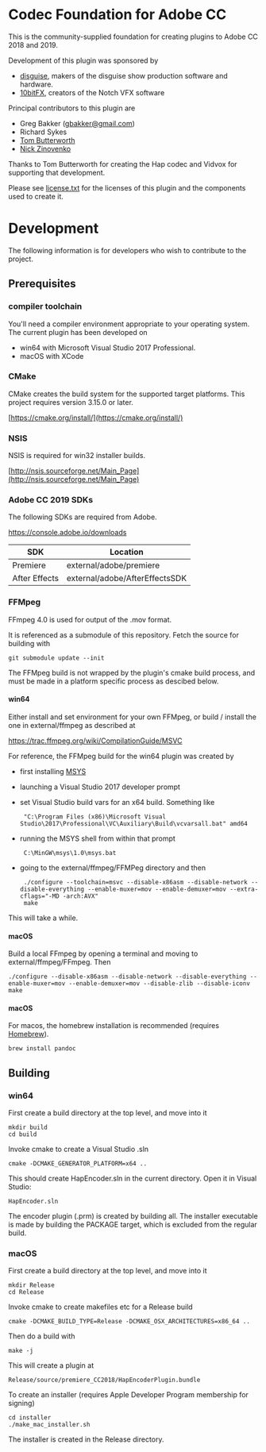 # Codec Foundation for Adobe CC

This is the community-supplied foundation for creating plugins to Adobe CC 2018 and 2019.

Development of this plugin was sponsored by
 - [disguise](http://disguise.one), makers of the disguise show production software and hardware.
 - [10bitFX](http://notch.one), creators of the Notch VFX software

Principal contributors to this plugin are

-  Greg Bakker (gbakker@gmail.com)
-  Richard Sykes
-  [Tom Butterworth](http://kriss.cx/tom)
-  [Nick Zinovenko](https://github.com/exscriber)

Thanks to Tom Butterworth for creating the Hap codec and Vidvox for supporting that development.

Please see [license.txt](license.txt) for the licenses of this plugin and the components used to create it.

# Development

The following information is for developers who wish to contribute to the project.

## Prerequisites

### compiler toolchain

You'll need a compiler environment appropriate to your operating system. The current plugin has been developed on

-  win64 with Microsoft Visual Studio 2017 Professional.
-  macOS with XCode

### CMake

CMake creates the build system for the supported target platforms. This project requires version 3.15.0 or later.

[https://cmake.org/install/](https://cmake.org/install/)

### NSIS

NSIS is required for win32 installer builds.

[http://nsis.sourceforge.net/Main_Page](http://nsis.sourceforge.net/Main_Page)

### Adobe CC 2019 SDKs

The following SDKs are required from Adobe.

<https://console.adobe.io/downloads>

| SDK           | Location                       |
|---------------|--------------------------------|
| Premiere      | external/adobe/premiere        |
| After Effects | external/adobe/AfterEffectsSDK |

### FFMpeg

FFmpeg 4.0 is used for output of the .mov format.

It is referenced as a submodule of this repository. Fetch the source for building with

    git submodule update --init

The FFMpeg build is not wrapped by the plugin's cmake build process, and must be made in a platform specific process as descibed below.

#### win64

Either install and set environment for your own FFMpeg, or build / install the one in external/ffmpeg as described at

<https://trac.ffmpeg.org/wiki/CompilationGuide/MSVC>

For reference, the FFMpeg build for the win64 plugin was created by

-  first installing [MSYS](http://www.mingw.org/wiki/msys)

-  launching a Visual Studio 2017 developer prompt
-  set Visual Studio build vars for an x64 build. Something like

        "C:\Program Files (x86)\Microsoft Visual Studio\2017\Professional\VC\Auxiliary\Build\vcvarsall.bat" amd64

-  running the MSYS shell from within that prompt

        C:\MinGW\msys\1.0\msys.bat
 
-  going to the external/ffmpeg/FFMPeg directory and then

        ./configure --toolchain=msvc --disable-x86asm --disable-network --disable-everything --enable-muxer=mov --enable-demuxer=mov --extra-cflags="-MD -arch:AVX"
        make

This will take a while.

#### macOS

Build a local FFmpeg by opening a terminal and moving to external/ffmpeg/FFmpeg. Then

    ./configure --disable-x86asm --disable-network --disable-everything --enable-muxer=mov --enable-demuxer=mov --disable-zlib --disable-iconv
    make

#### macOS

For macos, the homebrew installation is recommended (requires [Homebrew](https://brew.sh)).

    brew install pandoc

##  Building

### win64

First create a build directory at the top level, and move into it

    mkdir build
    cd build

Invoke cmake to create a Visual Studio .sln

    cmake -DCMAKE_GENERATOR_PLATFORM=x64 ..

This should create HapEncoder.sln in the current directory. Open it in Visual Studio:

    HapEncoder.sln

The encoder plugin (.prm) is created by building all.
The installer executable is made by building the PACKAGE target, which is excluded from the regular build.

### macOS

First create a build directory at the top level, and move into it

    mkdir Release
    cd Release

Invoke cmake to create makefiles etc for a Release build

    cmake -DCMAKE_BUILD_TYPE=Release -DCMAKE_OSX_ARCHITECTURES=x86_64 ..

Then do a build with

    make -j

This will create a plugin at

    Release/source/premiere_CC2018/HapEncoderPlugin.bundle

To create an installer (requires Apple Developer Program membership for signing)

    cd installer
    ./make_mac_installer.sh

The installer is created in the Release directory.
